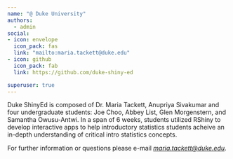 ```yaml
---
name: "@ Duke University"
authors: 
  - admin
social:
- icon: envelope
  icon_pack: fas
  link: "mailto:maria.tackett@duke.edu"
- icon: github
  icon_pack: fab
  link: https://github.com/duke-shiny-ed

superuser: true
---
```


Duke ShinyEd is composed of Dr. Maria Tackett, Anupriya Sivakumar and four undergraduate students: Joe Choo, Abbey List, Glen Morgenstern, and Samantha Owusu-Antwi. In a span of 6 weeks, students utilized RShiny to develop interactive apps to help introductory statistics students acheive an in-depth understanding of critical intro statistics concepts. 

For further information or questions please e-mail *maria.tackett@duke.edu*. 


